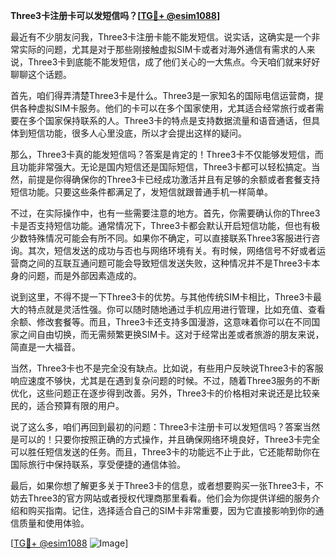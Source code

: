 **Three3卡注册卡可以发短信吗？[[TG💪+ @esim1088](https://t.me/s/esim1088)]**

最近有不少朋友问我，Three3卡注册卡能不能发短信。说实话，这确实是一个非常实际的问题，尤其是对于那些刚接触虚拟SIM卡或者对海外通信有需求的人来说，Three3卡到底能不能发短信，成了他们关心的一大焦点。今天咱们就来好好聊聊这个话题。

首先，咱们得弄清楚Three3卡是什么。Three3是一家知名的国际电信运营商，提供各种虚拟SIM卡服务。他们的卡可以在多个国家使用，尤其适合经常旅行或者需要在多个国家保持联系的人。Three3卡的特点是支持数据流量和语音通话，但具体到短信功能，很多人心里没底，所以才会提出这样的疑问。

那么，Three3卡真的能发短信吗？答案是肯定的！Three3卡不仅能够发短信，而且功能非常强大。无论是国内短信还是国际短信，Three3卡都可以轻松搞定。当然，前提是你得确保你的Three3卡已经成功激活并且有足够的余额或者套餐支持短信功能。只要这些条件都满足了，发短信就跟普通手机一样简单。

不过，在实际操作中，也有一些需要注意的地方。首先，你需要确认你的Three3卡是否支持短信功能。通常情况下，Three3卡都会默认开启短信功能，但也有极少数特殊情况可能会有所不同。如果你不确定，可以直接联系Three3客服进行咨询。其次，短信发送的成功与否也与网络环境有关。有时候，网络信号不好或者运营商之间的互联互通问题可能会导致短信发送失败，这种情况并不是Three3卡本身的问题，而是外部因素造成的。

说到这里，不得不提一下Three3卡的优势。与其他传统SIM卡相比，Three3卡最大的特点就是灵活性强。你可以随时随地通过手机应用进行管理，比如充值、查看余额、修改套餐等。而且，Three3卡还支持多国漫游，这意味着你可以在不同国家之间自由切换，而无需频繁更换SIM卡。这对于经常出差或者旅游的朋友来说，简直是一大福音。

当然，Three3卡也不是完全没有缺点。比如说，有些用户反映说Three3卡的客服响应速度不够快，尤其是在遇到复杂问题的时候。不过，随着Three3服务的不断优化，这些问题正在逐步得到改善。另外，Three3卡的价格相对来说还是比较亲民的，适合预算有限的用户。

说了这么多，咱们再回到最初的问题：Three3卡注册卡可以发短信吗？答案当然是可以的！只要你按照正确的方式操作，并且确保网络环境良好，Three3卡完全可以胜任短信发送的任务。而且，Three3卡的功能远不止于此，它还能帮助你在国际旅行中保持联系，享受便捷的通信体验。

最后，如果你想了解更多关于Three3卡的信息，或者想要购买一张Three3卡，不妨去Three3的官方网站或者授权代理商那里看看。他们会为你提供详细的服务介绍和购买指南。记住，选择适合自己的SIM卡非常重要，因为它直接影响到你的通信质量和使用体验。

[[TG💪+ @esim1088](https://t.me/s/esim1088) ![Image](https://i.postimg.cc/4NQfJmqS/Snipaste-2025-05-13-00-14-12.png)]
